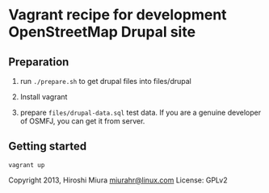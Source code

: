 Vagrant recipe for development OpenStreetMap Drupal site
=====================================================

Preparation
--------

1. run ```./prepare.sh``` to get drupal files into files/drupal

2. Install vagrant

3. prepare `files/drupal-data.sql` test data.
  If you are a genuine developer of OSMFJ, you can get it from server.

Getting started
--------

```vagrant up```


Copyright 2013, Hiroshi Miura <miurahr@linux.com>
License: GPLv2
